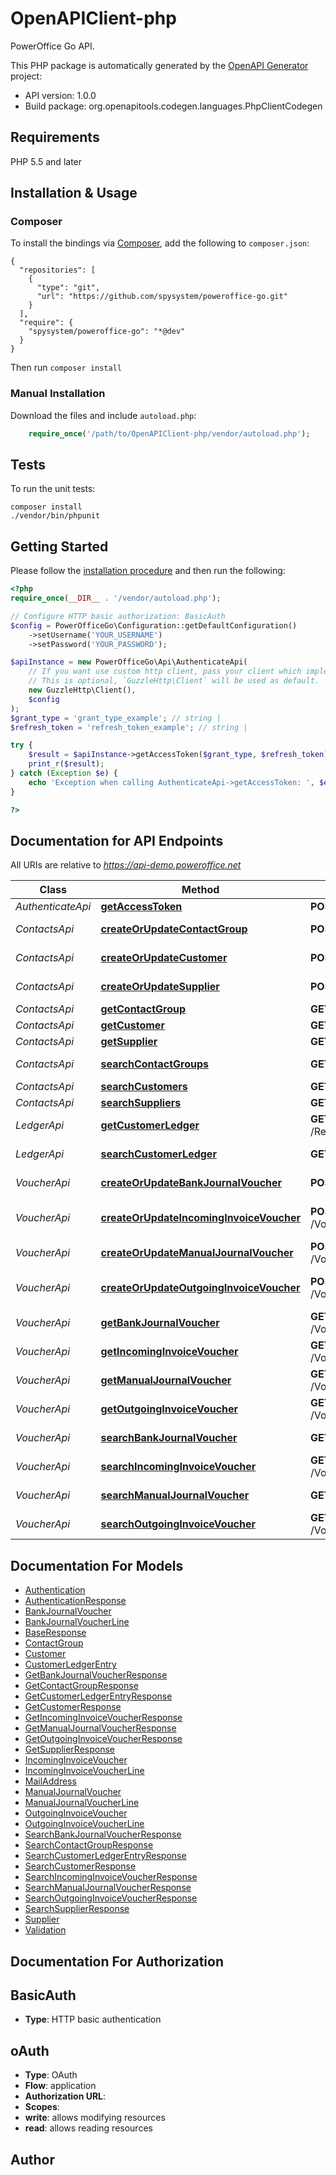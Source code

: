 # OpenAPIClient-php
PowerOffice Go API.

This PHP package is automatically generated by the [OpenAPI Generator](https://openapi-generator.tech) project:

- API version: 1.0.0
- Build package: org.openapitools.codegen.languages.PhpClientCodegen

## Requirements

PHP 5.5 and later

## Installation & Usage
### Composer

To install the bindings via [Composer](http://getcomposer.org/), add the following to `composer.json`:

```
{
  "repositories": [
    {
      "type": "git",
      "url": "https://github.com/spysystem/poweroffice-go.git"
    }
  ],
  "require": {
    "spysystem/poweroffice-go": "*@dev"
  }
}
```

Then run `composer install`

### Manual Installation

Download the files and include `autoload.php`:

```php
    require_once('/path/to/OpenAPIClient-php/vendor/autoload.php');
```

## Tests

To run the unit tests:

```
composer install
./vendor/bin/phpunit
```

## Getting Started

Please follow the [installation procedure](#installation--usage) and then run the following:

```php
<?php
require_once(__DIR__ . '/vendor/autoload.php');

// Configure HTTP basic authorization: BasicAuth
$config = PowerOfficeGo\Configuration::getDefaultConfiguration()
    ->setUsername('YOUR_USERNAME')
    ->setPassword('YOUR_PASSWORD');

$apiInstance = new PowerOfficeGo\Api\AuthenticateApi(
    // If you want use custom http client, pass your client which implements `GuzzleHttp\ClientInterface`.
    // This is optional, `GuzzleHttp\Client` will be used as default.
    new GuzzleHttp\Client(),
    $config
);
$grant_type = 'grant_type_example'; // string | 
$refresh_token = 'refresh_token_example'; // string | 

try {
    $result = $apiInstance->getAccessToken($grant_type, $refresh_token);
    print_r($result);
} catch (Exception $e) {
    echo 'Exception when calling AuthenticateApi->getAccessToken: ', $e->getMessage(), PHP_EOL;
}

?>
```

## Documentation for API Endpoints

All URIs are relative to *https://api-demo.poweroffice.net*

Class | Method | HTTP request | Description
------------ | ------------- | ------------- | -------------
*AuthenticateApi* | [**getAccessToken**](docs/Api/AuthenticateApi.md#getaccesstoken) | **POST** /OAuth/Token | Get Access Token
*ContactsApi* | [**createOrUpdateContactGroup**](docs/Api/ContactsApi.md#createorupdatecontactgroup) | **POST** /ContactGroup | Create or Update Contact Group
*ContactsApi* | [**createOrUpdateCustomer**](docs/Api/ContactsApi.md#createorupdatecustomer) | **POST** /Customer | Create or Update Customer
*ContactsApi* | [**createOrUpdateSupplier**](docs/Api/ContactsApi.md#createorupdatesupplier) | **POST** /Supplier | Create or Update Supplier
*ContactsApi* | [**getContactGroup**](docs/Api/ContactsApi.md#getcontactgroup) | **GET** /ContactGroup/{id} | Get Contact Group
*ContactsApi* | [**getCustomer**](docs/Api/ContactsApi.md#getcustomer) | **GET** /Customer/{id} | Get Customer
*ContactsApi* | [**getSupplier**](docs/Api/ContactsApi.md#getsupplier) | **GET** /Supplier/{id} | Get Supplier
*ContactsApi* | [**searchContactGroups**](docs/Api/ContactsApi.md#searchcontactgroups) | **GET** /ContactGroup | Search Contact Groups
*ContactsApi* | [**searchCustomers**](docs/Api/ContactsApi.md#searchcustomers) | **GET** /Customer | Search Customers
*ContactsApi* | [**searchSuppliers**](docs/Api/ContactsApi.md#searchsuppliers) | **GET** /Supplier | Search Suppliers
*LedgerApi* | [**getCustomerLedger**](docs/Api/LedgerApi.md#getcustomerledger) | **GET** /Reporting/CustomerLedger/{matchId} | Get Customer Ledgers
*LedgerApi* | [**searchCustomerLedger**](docs/Api/LedgerApi.md#searchcustomerledger) | **GET** /Reporting/CustomerLedger | Search CustomerLedgers
*VoucherApi* | [**createOrUpdateBankJournalVoucher**](docs/Api/VoucherApi.md#createorupdatebankjournalvoucher) | **POST** /Voucher/BankJournalVoucher | Create or Update ManualJournalVoucher
*VoucherApi* | [**createOrUpdateIncomingInvoiceVoucher**](docs/Api/VoucherApi.md#createorupdateincominginvoicevoucher) | **POST** /Voucher/IncomingInvoiceVoucher | Create or Update Incoming Invoice Voucher
*VoucherApi* | [**createOrUpdateManualJournalVoucher**](docs/Api/VoucherApi.md#createorupdatemanualjournalvoucher) | **POST** /Voucher/ManualJournalVoucher | Create or Update ManualJournalVoucher
*VoucherApi* | [**createOrUpdateOutgoingInvoiceVoucher**](docs/Api/VoucherApi.md#createorupdateoutgoinginvoicevoucher) | **POST** /Voucher/OutgoingInvoiceVoucher | Create or Update Outgoing Invoice Voucher
*VoucherApi* | [**getBankJournalVoucher**](docs/Api/VoucherApi.md#getbankjournalvoucher) | **GET** /Voucher/BankJournalVoucher/{id} | Get BankJournalVoucher
*VoucherApi* | [**getIncomingInvoiceVoucher**](docs/Api/VoucherApi.md#getincominginvoicevoucher) | **GET** /Voucher/IncomingInvoiceVoucher/{id} | Get Incoming Invoice Voucher
*VoucherApi* | [**getManualJournalVoucher**](docs/Api/VoucherApi.md#getmanualjournalvoucher) | **GET** /Voucher/ManualJournalVoucher/{id} | Get ManualJournalVoucher
*VoucherApi* | [**getOutgoingInvoiceVoucher**](docs/Api/VoucherApi.md#getoutgoinginvoicevoucher) | **GET** /Voucher/OutgoingInvoiceVoucher/{id} | Get Outgoing Invoice Voucher
*VoucherApi* | [**searchBankJournalVoucher**](docs/Api/VoucherApi.md#searchbankjournalvoucher) | **GET** /Voucher/BankJournalVoucher | Search Bank Journal Vouchers
*VoucherApi* | [**searchIncomingInvoiceVoucher**](docs/Api/VoucherApi.md#searchincominginvoicevoucher) | **GET** /Voucher/IncomingInvoiceVoucher | Search Incoming Invoice Vouchers
*VoucherApi* | [**searchManualJournalVoucher**](docs/Api/VoucherApi.md#searchmanualjournalvoucher) | **GET** /Voucher/ManualJournalVoucher | Search Manual Journal Vouchers
*VoucherApi* | [**searchOutgoingInvoiceVoucher**](docs/Api/VoucherApi.md#searchoutgoinginvoicevoucher) | **GET** /Voucher/OutgoingInvoiceVoucher | Search Outgoing Invoice Vouchers


## Documentation For Models

 - [Authentication](docs/Model/Authentication.md)
 - [AuthenticationResponse](docs/Model/AuthenticationResponse.md)
 - [BankJournalVoucher](docs/Model/BankJournalVoucher.md)
 - [BankJournalVoucherLine](docs/Model/BankJournalVoucherLine.md)
 - [BaseResponse](docs/Model/BaseResponse.md)
 - [ContactGroup](docs/Model/ContactGroup.md)
 - [Customer](docs/Model/Customer.md)
 - [CustomerLedgerEntry](docs/Model/CustomerLedgerEntry.md)
 - [GetBankJournalVoucherResponse](docs/Model/GetBankJournalVoucherResponse.md)
 - [GetContactGroupResponse](docs/Model/GetContactGroupResponse.md)
 - [GetCustomerLedgerEntryResponse](docs/Model/GetCustomerLedgerEntryResponse.md)
 - [GetCustomerResponse](docs/Model/GetCustomerResponse.md)
 - [GetIncomingInvoiceVoucherResponse](docs/Model/GetIncomingInvoiceVoucherResponse.md)
 - [GetManualJournalVoucherResponse](docs/Model/GetManualJournalVoucherResponse.md)
 - [GetOutgoingInvoiceVoucherResponse](docs/Model/GetOutgoingInvoiceVoucherResponse.md)
 - [GetSupplierResponse](docs/Model/GetSupplierResponse.md)
 - [IncomingInvoiceVoucher](docs/Model/IncomingInvoiceVoucher.md)
 - [IncomingInvoiceVoucherLine](docs/Model/IncomingInvoiceVoucherLine.md)
 - [MailAddress](docs/Model/MailAddress.md)
 - [ManualJournalVoucher](docs/Model/ManualJournalVoucher.md)
 - [ManualJournalVoucherLine](docs/Model/ManualJournalVoucherLine.md)
 - [OutgoingInvoiceVoucher](docs/Model/OutgoingInvoiceVoucher.md)
 - [OutgoingInvoiceVoucherLine](docs/Model/OutgoingInvoiceVoucherLine.md)
 - [SearchBankJournalVoucherResponse](docs/Model/SearchBankJournalVoucherResponse.md)
 - [SearchContactGroupResponse](docs/Model/SearchContactGroupResponse.md)
 - [SearchCustomerLedgerEntryResponse](docs/Model/SearchCustomerLedgerEntryResponse.md)
 - [SearchCustomerResponse](docs/Model/SearchCustomerResponse.md)
 - [SearchIncomingInvoiceVoucherResponse](docs/Model/SearchIncomingInvoiceVoucherResponse.md)
 - [SearchManualJournalVoucherResponse](docs/Model/SearchManualJournalVoucherResponse.md)
 - [SearchOutgoingInvoiceVoucherResponse](docs/Model/SearchOutgoingInvoiceVoucherResponse.md)
 - [SearchSupplierResponse](docs/Model/SearchSupplierResponse.md)
 - [Supplier](docs/Model/Supplier.md)
 - [Validation](docs/Model/Validation.md)


## Documentation For Authorization


## BasicAuth

- **Type**: HTTP basic authentication

## oAuth

- **Type**: OAuth
- **Flow**: application
- **Authorization URL**: 
- **Scopes**: 
 - **write**: allows modifying resources
 - **read**: allows reading resources


## Author




